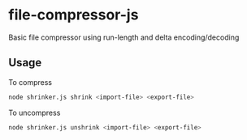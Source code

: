 # file-compressor-js
Basic file compressor using run-length and delta encoding/decoding

## Usage

To compress
```sh
node shrinker.js shrink <import-file> <export-file>
```
To uncompress
```sh
node shrinker.js unshrink <import-file> <export-file>
```
